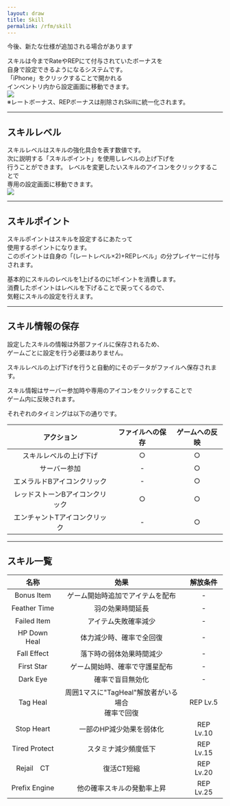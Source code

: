 ```yaml
---
layout: draw
title: Skill
permalink: /rfm/skill
---
```

<p class="alert alert-info">今後、新たな仕様が追加される場合があります</p>

スキルは今までRateやREPにて付与されていたボーナスを<br>
自身で設定できるようになるシステムです。<br>
「iPhone」をクリックすることで開かれる  
インベントリ内から設定画面に移動できます。  
<img src="http://web.njj12.net/public/images/skill/skill1.png"><br>
※レートボーナス、REPボーナスは削除されSkillに統一化されます。<br>

---------------------------------------
## スキルレベル

スキルレベルはスキルの強化具合を表す数値です。  
次に説明する「スキルポイント」を使用しレベルの上げ下げを  
行うことができます。
レベルを変更したいスキルのアイコンをクリックすることで<br>
専用の設定画面に移動できます。  
<img src="http://web.njj12.net/public/images/skill/skill2.png"><br>  

---------------------------------------
## スキルポイント

スキルポイントはスキルを設定するにあたって  
使用するポイントになります。  
このポイントは自身の「(レートレベル×2)+REPレベル」の分プレイヤーに付与されます。  

基本的にスキルのレベルを1上げるのに1ポイントを消費します。  
消費したポイントはレベルを下げることで戻ってくるので、  
気軽にスキルの設定を行えます。  
  
----------------------------------------
## スキル情報の保存

設定したスキルの情報は外部ファイルに保存されるため、<br>
ゲームごとに設定を行う必要はありません。

スキルレベルの上げ下げを行うと自動的にそのデータがファイルへ保存されます。

スキル情報はサーバー参加時や専用のアイコンをクリックすることで  
ゲーム内に反映されます。

それぞれのタイミングは以下の通りです。

| アクション | ファイルへの保存 | ゲームへの反映|
| :-----------: |:-------------:| :-----------: |
| スキルレベルの上げ下げ | ○ |○ |
| サーバー参加 | - |○ |
| エメラルドBアイコンクリック | - |○ |
| レッドストーンBアイコンクリック | ○ |○ |
| エンチャントTアイコンクリック | - |○ |

  
----------------------------------------
## スキル一覧

| 名称 | 効果 | 解放条件 |
| :-----------: |:-------------:|:-------------:|
| Bonus Item | ゲーム開始時追加でアイテムを配布 |-|
| Feather Time | 羽の効果時間延長 |-|
| Failed Item | アイテム失敗確率減少 |-|
| HP Down Heal | 体力減少時、確率で全回復 |-|
| Fall Effect | 落下時の弱体効果時間減少 |-|
| First Star |ゲーム開始時、確率で守護星配布 |-|
| Dark Eye |確率で盲目無効化 |-|
| Tag Heal |周囲1マスに"TagHeal"解放者がいる場合<br>確率で回復 |REP Lv.5|
| Stop Heart |一部のHP減少効果を弱体化 |REP Lv.10|
| Tired Protect |スタミナ減少頻度低下 |REP Lv.15|
| Rejail　CT | 復活CT短縮 |REP Lv.20|
| Prefix Engine |他の確率スキルの発動率上昇 |REP Lv.25|

  


 
